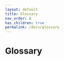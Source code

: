 ```yaml
---
layout: default
title: Glossary
nav_order: 8
has_children: true
permalink: /docs/glossary
---
```


# Glossary
